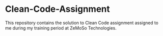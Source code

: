 # Clean-Code-Assignment
This repository contains the solution to Clean Code assignment assigned to me during my training period at ZeMoSo Technologies.
